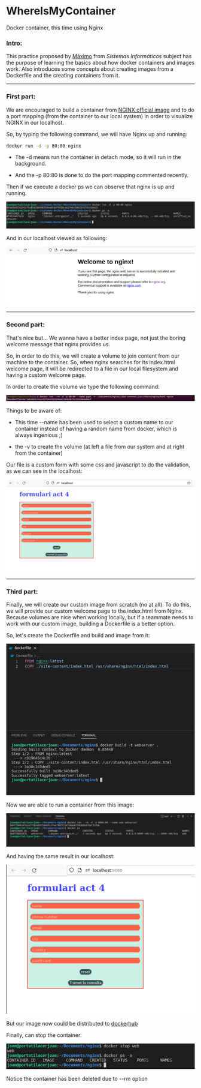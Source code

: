 # WhereIsMyContainer
Docker container, this time using Nginx

### Intro:

This practice proposed by <a href="https://github.com/maximofernandezriera">Máximo</a> from <i>Sistemas Informáticos</i>  subject has the purpose of learning the basics about how docker containers and images work. Also introduces some concepts about creating images from a Dockerfile and the creating containers from it.

<hr>

### First part:

We are encouraged to build a container from <a href="https://hub.docker.com/_/nginx/">NGINX official image</a> and to do a port mapping (from the container to our local system) in order to visualize NGINX in our localhost.

So, by typing the following command, we will have Nginx up and running:

``` bash
docker run -d -p 80:80 nginx
```

- The -d means run the container in detach mode, so it will run in the background.

- And the -p 80:80 is done to do the port mapping commented recently.

Then if we execute a docker ps we can observe that nginx is up and running.

![initial_run](./images/1-create_container.png)

And in our localhost viewed as following:

![localhost_view](./images/2-nginx_up.png)

<hr>

### Second part:

That's nice but... We wanna have a better index page, not just the boring welcome message that nginx provides us.

So, in order to do this, we will create a volume to join content from our machine to the container. So, when nginx searches for its index.html welcome page, it will be redirected to a file in our local filesystem and having a custom welcome page.

In order to create the volume we type the following command:

![volume](./images/3-volume.png)

Things to be aware of:

- This time --name has been used to select a custom name to our container instead of having a random name from docker, which is always ingenious ;)

- the -v to create the volume (at left a file from our system and at right from the container)

Our file is a custom form with some css and javascript to do the validation, as we can see in the localhost:

![volume-in-localhost](./images/4-form.png)

<hr>

### Third part:

Finally, we will create our custom image from scratch (no at all). To do this, we will provide our custom welcome page to the index.html from Nginx. Because volumes are nice when working locally, but if a teammate needs to work with our custom image, building a Dockerfile is a better option.

So, let's create the Dockerfile and build and image from it:

![dockerfile_build](./images/5-dockerfile%26build.png)

Now we are able to run a container from this image:

![run](./images/6-run_image.png)

And having the same result in our localhost:

![result](./images/7-result.png)

But our image now could be distributed to <a href="https://hub.docker.com/">dockerhub</a>

Finally, can stop the container:

![stop](./images/8-stopContainer.png)

Notice the container has been deleted due to --rm option
